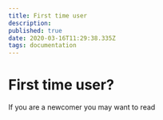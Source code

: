```yaml
---
title: First time user
description: 
published: true
date: 2020-03-16T11:29:38.335Z
tags: documentation
---
```


# First time user?

If you are a newcomer you may want to read
